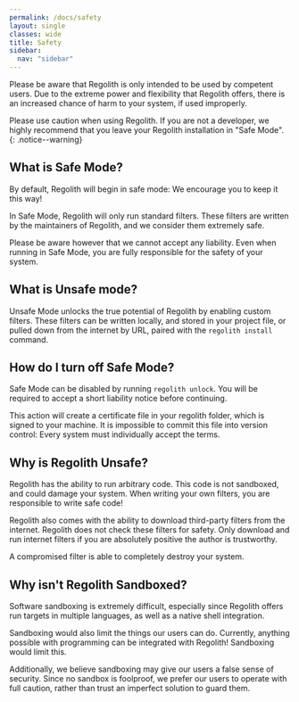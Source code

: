 ```yaml
---
permalink: /docs/safety
layout: single
classes: wide
title: Safety
sidebar:
  nav: "sidebar"
---
```


Please be aware that Regolith is only intended to be used by competent users. Due to the extreme power and flexibility that Regolith offers, there is an increased chance of harm to your system, if used improperly.

Please use caution when using Regolith. If you are not a developer, we highly recommend that you leave your Regolith installation in "Safe Mode".
{: .notice--warning}

## What is Safe Mode?

By default, Regolith will begin in safe mode: We encourage you to keep it this way!

In Safe Mode, Regolith will only run standard filters. These filters are written by the maintainers of Regolith, and we consider them extremely safe. 

Please be aware however that we cannot accept any liability. Even when running in Safe Mode, you are fully responsible for the safety of your system.

## What is Unsafe mode?

Unsafe Mode unlocks the true potential of Regolith by enabling custom filters. These filters can be written locally, and stored in your project file, or pulled down from the internet by URL, paired with the `regolith install` command.


## How do I turn off Safe Mode?

Safe Mode can be disabled by running `regolith unlock`. You will be required to accept a short liability notice before continuing.

This action will create a certificate file in your regolith folder, which is signed to your machine. It is impossible to commit this file into version control: Every system must individually accept the terms.

## Why is Regolith Unsafe?

Regolith has the ability to run arbitrary code. This code is not sandboxed, and could damage your system. When writing your own filters, you are responsible to write safe code!

Regolith also comes with the ability to download third-party filters from the internet. Regolith does not check these filters for safety. Only download and run internet filters if you are absolutely positive the author is trustworthy.

A compromised filter is able to completely destroy your system.

## Why isn't Regolith Sandboxed?

Software sandboxing is extremely difficult, especially since Regolith offers run targets in multiple languages, as well as a native shell integration.

Sandboxing would also limit the things our users can do. Currently, anything possible with programming can be integrated with Regolith! Sandboxing would limit this.

Additionally, we believe sandboxing may give our users a false sense of security. Since no sandbox is foolproof, we prefer our users to operate with full caution, rather than trust an imperfect solution to guard them.
